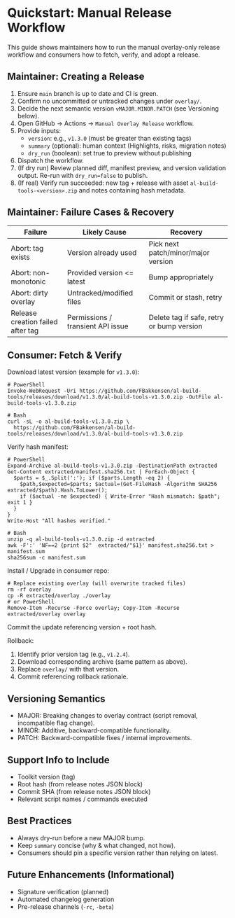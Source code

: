 # Quickstart: Manual Release Workflow

This guide shows maintainers how to run the manual overlay-only release workflow and consumers how to fetch, verify, and adopt a release.

## Maintainer: Creating a Release
1. Ensure `main` branch is up to date and CI is green.
2. Confirm no uncommitted or untracked changes under `overlay/`.
3. Decide the next semantic version `vMAJOR.MINOR.PATCH` (see Versioning below).
4. Open GitHub → Actions → `Manual Overlay Release` workflow.
5. Provide inputs:
   - `version`: e.g., `v1.3.0` (must be greater than existing tags)
   - `summary` (optional): human context (Highlights, risks, migration notes)
   - `dry_run` (boolean): set true to preview without publishing
6. Dispatch the workflow.
7. (If dry run) Review planned diff, manifest preview, and version validation output. Re-run with `dry_run=false` to publish.
8. (If real) Verify run succeeded: new tag + release with asset `al-build-tools-<version>.zip` and notes containing hash metadata.

## Maintainer: Failure Cases & Recovery
| Failure | Likely Cause | Recovery |
|---------|--------------|----------|
| Abort: tag exists | Version already used | Pick next patch/minor/major version |
| Abort: non-monotonic | Provided version <= latest | Bump appropriately |
| Abort: dirty overlay | Untracked/modified files | Commit or stash, retry |
| Release creation failed after tag | Permissions / transient API issue | Delete tag if safe, retry or bump version |

## Consumer: Fetch & Verify
Download latest version (example for `v1.3.0`):
```
# PowerShell
Invoke-WebRequest -Uri https://github.com/FBakkensen/al-build-tools/releases/download/v1.3.0/al-build-tools-v1.3.0.zip -OutFile al-build-tools-v1.3.0.zip

# Bash
curl -sL -o al-build-tools-v1.3.0.zip \
  https://github.com/FBakkensen/al-build-tools/releases/download/v1.3.0/al-build-tools-v1.3.0.zip
```

Verify hash manifest:
```
# PowerShell
Expand-Archive al-build-tools-v1.3.0.zip -DestinationPath extracted
Get-Content extracted/manifest.sha256.txt | ForEach-Object {
  $parts = $_.Split(':'); if ($parts.Length -eq 2) {
    $path,$expected=$parts; $actual=(Get-FileHash -Algorithm SHA256 extracted/$path).Hash.ToLower();
    if ($actual -ne $expected) { Write-Error "Hash mismatch: $path"; exit 1 }
  }
}
Write-Host "All hashes verified."

# Bash
unzip -q al-build-tools-v1.3.0.zip -d extracted
awk -F':' 'NF==2 {print $2"  extracted/"$1}' manifest.sha256.txt > manifest.sum
sha256sum -c manifest.sum
```

Install / Upgrade in consumer repo:
```
# Replace existing overlay (will overwrite tracked files)
rm -rf overlay
cp -R extracted/overlay ./overlay
# or PowerShell
Remove-Item -Recurse -Force overlay; Copy-Item -Recurse extracted/overlay overlay
```
Commit the update referencing version + root hash.

Rollback:
1. Identify prior version tag (e.g., `v1.2.4`).
2. Download corresponding archive (same pattern as above).
3. Replace `overlay/` with that version.
4. Commit referencing rollback rationale.

## Versioning Semantics
- MAJOR: Breaking changes to overlay contract (script removal, incompatible flag change).
- MINOR: Additive, backward-compatible functionality.
- PATCH: Backward-compatible fixes / internal improvements.

## Support Info to Include
- Toolkit version (tag)
- Root hash (from release notes JSON block)
- Commit SHA (from release notes JSON block)
- Relevant script names / commands executed

## Best Practices
- Always dry-run before a new MAJOR bump.
- Keep `summary` concise (why & what changed, not how).
- Consumers should pin a specific version rather than relying on latest.

## Future Enhancements (Informational)
- Signature verification (planned)
- Automated changelog generation
- Pre-release channels (`-rc`, `-beta`)

